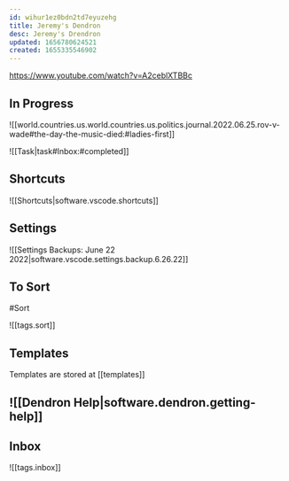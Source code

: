 ```yaml
---
id: wihur1ez0bdn2td7eyuzehg
title: Jeremy's Dendron
desc: Jeremy's Drendron
updated: 1656780624521
created: 1655335546902
---
```


https://www.youtube.com/watch?v=A2ceblXTBBc

## In Progress

![[world.countries.us.world.countries.us.politics.journal.2022.06.25.rov-v-wade#the-day-the-music-died:#ladies-first]]

![[Task|task#Inbox:#completed]]

## Shortcuts

![[Shortcuts|software.vscode.shortcuts]]

## Settings

![[Settings Backups: June 22 2022|software.vscode.settings.backup.6.26.22]]

## To Sort

#Sort

![[tags.sort]]

## Templates

Templates are stored at [[templates]]

## ![[Dendron Help|software.dendron.getting-help]]

## Inbox

![[tags.inbox]]

